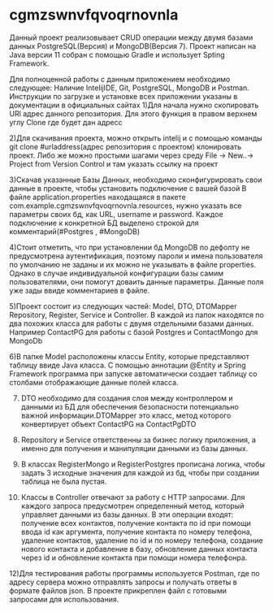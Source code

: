 # cgmzswnvfqvoqrnovnla
Данный проект реализовывает CRUD операции между двумя базами данных PostgreSQL(Версия) и MongoDB(Версия 7). Проект написан на Java версии 11 собран с помощью Gradle и использует Spting Framework.

Для полноценной работы с данным приложением необходимо следующее: Наличие IntelijIDE, Git, PostgreSQL, MongoDB и Postman. Инструкции по загрузке и установке всех приложении указаны в документации в официальных сайтах
1)Для начала нужно скопировать URl адрес данного репозитория. Для этого функция в правом верхнем углу Clone где будет дан адресс

2)Для скачивания проекта, можно открыть intelij и с помощью команды git clone #urladdress(адрес репозитория с проектом) клонировать проект. Либо же можно простыми шагами через среду File -> New..-> Project from Version Control и там указать ссылку на проект

3)Скачав указанные Базы Данных, необходимо сконфигурировать свои данные в проекте, чтобы установить подключение с вашей базой
В файле application.properties находащаяся в пакете com.example.cgmzswnvfqvoqrnovnla.resources, нужно указать все параметры своих бд, как URL, username и password. Каждое подключение к конкретной БД выделено строкой для комментарий(#Postgres , #MongoDB)

4)Стоит отметить, что при установлении бд MongoDB по дефолту не предусмотрена аутентификация, поэтому пароли и имена пользователя по умолчанию не заданы и их можно не указывать в файле properties. Однако в случае индивидуальной конфигурации базы самим пользователями, они помогут доваить данные параметры. Данные поля уже зады ввиде комментариев в файле.

5)Проект состоит из следующих частей: Model, DTO, DTOMapper Repository, Register, Service и Controller. В каждой из папок находятся по два похожих класса для работы с двумя отдельными базами данных. Например ContactPG для работы с базой Postgres и ContactMongo для MongoDb

6)В папке Model расположены классы Entity, которые представляют таблицу ввиде Java класса. С помощью аннотации @Entity и Spring Framework программа при запуске автоматически создает таблицу со столбами отображающие данные полей класса.

7) DTO необходимо для создания слоя между контроллером и данными из БД для обеспечения безопасности потенциально важной информации.DTOMapper это класс, метод которого конвертирует объект ContactPG на ContactPgDTO
   
9) Repository и Service ответственны за бизнес логику приложения, а именно для получения и манипуляции данными из базы данных.
   
10) В классах RegisterMongo и RegisterPostgres прописана логика, чтобы задать 3 исходные значения для каждой из бд, чтобы при создании таблица не была пустая.
    
11) Классы в Сontroller отвечают за работу с HTTP запросами. Для каждого запроса предусмотрен определенный метод, который управляет данными из базы данных. В эти операции входят: получение всех контактов, получение контакта по id при помощи ввода id как аргумента, получение контакта по номеру телефона, удаление контактов, удаление по id и по номеру телефона, создание нового контакта и добавление в базу, обновление данных контакта через id и обновление контакта при помощи номера телефонра.
    
12)Для тестирования работы программы используется Postman, где по адресу сервера можно отправлять запросы и получать ответы в формате файлов json. В проекте прикреплен файл с готовыми запросами для использования.
